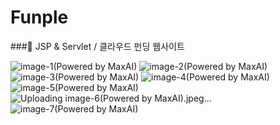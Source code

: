 # Funple
###📌 JSP &amp; Servlet / 클라우드 펀딩 웹사이트 


![image-1(Powered by MaxAI)](https://github.com/ddu2ni/Funple/assets/150881952/8502e733-8da2-44d2-9a58-22fad39a1b82)
![image-2(Powered by MaxAI)](https://github.com/ddu2ni/Funple/assets/150881952/b6e49153-0743-4e8d-b5a2-580182881aed)
![image-3(Powered by MaxAI)](https://github.com/ddu2ni/Funple/assets/150881952/ee18ebf1-a1e2-4f46-b589-81fcbf3ce6b5)
![image-4(Powered by MaxAI)](https://github.com/ddu2ni/Funple/assets/150881952/b871789b-432f-4f98-b241-4f6564cdae9e)
![image-5(Powered by MaxAI)](https://github.com/ddu2ni/Funple/assets/150881952/0717cabe-825e-4d15-a961-d993c26ad6c5)
![Uploading image-6(Powered by MaxAI).jpeg…]()
![image-7(Powered by MaxAI)](https://github.com/ddu2ni/Funple/assets/150881952/1c7f9de5-19e6-4705-a781-579c8453cd22)
